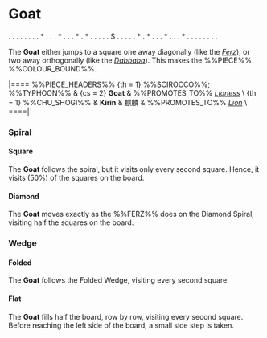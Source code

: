 # Goat

<div class = "movement">
. . . . . . .
. * . . . * .
. . * . * . .
. . . S . . .
. . * . * . .
. * . . . * .
. . . . . . .
</div>

The **Goat** either jumps to a square one away diagonally
(like the [*Ferz*](ferz.html)), or two away orthogonally
(like the [*Dabbaba*](dabbaba.html)). This makes the
%%PIECE%% %%COLOUR_BOUND%%.

|====
%%PIECE_HEADERS%%
  {th = 1}  %%SCIROCCO%%; %%TYPHOON%%
& {cs = 2}  **Goat**
&           %%PROMOTES_TO%% [*Lioness*](lioness.html) \\
  {th = 1}  %%CHU_SHOGI%%
&           **Kirin** & &#x9E92;&#x9E9F;
&           %%PROMOTES_TO%% [*Lion*](lioness.html?piece=lion) \\
====|

### Spiral

#### Square

The **Goat** follows the spiral, but it visits only every second square.
Hence, it visits \(50\%\) of the squares on the board.

#### Diamond

The **Goat** moves exactly as the %%FERZ%% does on the Diamond Spiral,
visiting half the squares on the board.

### Wedge

#### Folded

The **Goat** follows the Folded Wedge, visiting every second square.

#### Flat

The **Goat** fills half the board, row by row, visiting every second
square. Before reaching the left side of the board, a small side step
is taken.
